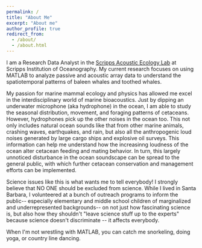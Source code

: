 ```yaml
---
permalink: /
title: "About Me"
excerpt: "About me"
author_profile: true
redirect_from: 
  - /about/
  - /about.html
---
```

I am a Research Data Analyst in the [Scripps Acoustic Ecology Lab](http://baumann.ucsd.edu/) at Scripps Institution of Oceanography. My current research focuses on using MATLAB to analyze passive and acoustic array data to understand the spatiotemporal patterns of baleen whales and toothed whales.

My passion for marine mammal ecology and physics has allowed me excel in the interdisciplinary world of marine bioacoustics. Just by dipping an underwater microphone (aka hydrophone) in the ocean, I am able to study the seasonal distribution, movement, and foraging patterns of cetaceans. However, hydrophones pick up  the other noises in the ocean too. This not only includes natural ocean sounds like that from other marine animals, crashing waves, earthquakes, and rain, but also all the anthropogenic loud noises generated by large cargo ships and explosive oil surveys. This information can help me understand how the increasinng loudness of the ocean alter cetacean feeding and mating behavior. In turn, this largely unnoticed disturbance in the ocean soundscape can be spread to the general public, with which further cetacean conservation and management efforts can be implemented.

Science issues like this is what wants me to tell everybody! I strongly believe that NO ONE should be excluded from science. While I lived in Santa Barbara, I volunteered at a bunch of outreach programs to inform the public-- especially elementary and middle school children of marginalized and underrepresented backgrounds-- on not just how fascinating science is, but also how they shouldn't "leave science stuff up to the experts" because science doesn't discriminate -- it affects everybody.

When I'm not wrestling with MATLAB, you can catch me snorkeling, doing yoga, or country line dancing.
